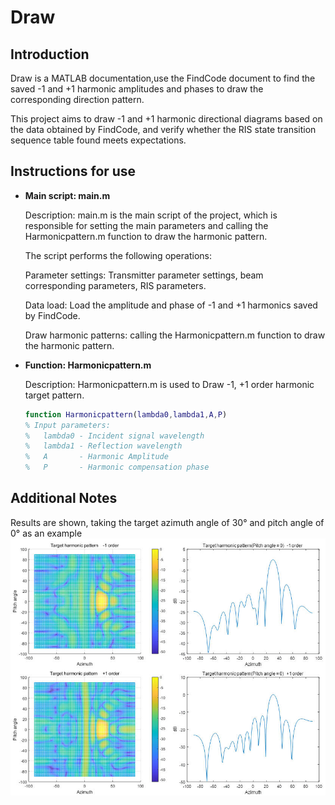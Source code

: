 # Draw

## Introduction

Draw is a MATLAB documentation,use the FindCode document to find the saved -1 and +1 harmonic amplitudes and phases to draw the corresponding direction pattern.

This project aims to draw -1 and +1 harmonic directional diagrams based on the data obtained by FindCode, and verify whether the RIS state transition sequence table found meets expectations.

## Instructions for use

- **Main script: main.m**

  Description: main.m is the main script of the project, which is responsible for setting the main parameters and calling the Harmonicpattern.m function to draw the harmonic pattern.

  The script performs the following operations:

  Parameter settings: Transmitter parameter settings, beam corresponding parameters, RIS parameters.
  
  Data load: Load the amplitude and phase of -1 and +1 harmonics saved by FindCode.
  
  Draw harmonic patterns: calling the Harmonicpattern.m function to draw the harmonic pattern.
  
- **Function: Harmonicpattern.m**
  
  Description: Harmonicpattern.m is used to Draw -1, +1 order harmonic target pattern.
  
  ```matlab
  function Harmonicpattern(lambda0,lambda1,A,P)
  % Input parameters:
  %   lambda0 - Incident signal wavelength
  %   lambda1 - Reflection wavelength
  %   A       - Harmonic Amplitude
  %   P       - Harmonic compensation phase
  ```

## Additional Notes

Results are shown, taking the target azimuth angle of 30° and pitch angle of 0° as an example
![picture](figure/Target.jpg)

